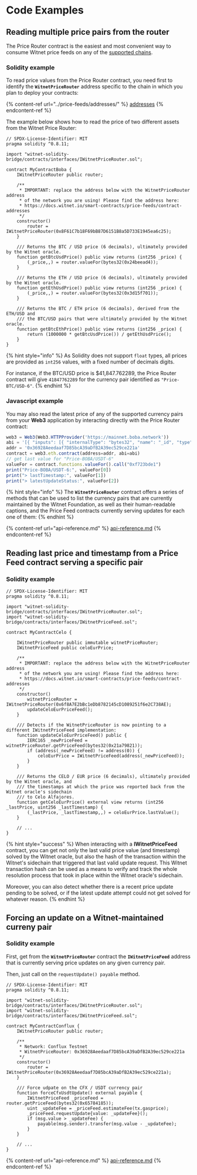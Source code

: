 # Code Examples

## Reading multiple price pairs from the router

The Price Router contract is the easiest and most convenient way to consume Witnet price feeds on any of the [supported chains](../supported-chains.md).

### Solidity example

To read price values from the Price Router contract, you need first to identify the **`WitnetPriceRouter`** address specific to the chain in which you plan to deploy your contracts:

{% content-ref url="../price-feeds/addresses/" %}
[addresses](../price-feeds/addresses/)
{% endcontent-ref %}

The example below shows how to read the price of two different assets from the Witnet Price Router:

```solidity
// SPDX-License-Identifier: MIT
pragma solidity ^0.8.11;

import "witnet-solidity-bridge/contracts/interfaces/IWitnetPriceRouter.sol";

contract MyContractBoba {
    IWitnetPriceRouter public router;
    
    /**
     * IMPORTANT: replace the address below with the WitnetPriceRouter address
     * of the network you are using! Please find the address here:
     * https://docs.witnet.io/smart-contracts/price-feeds/contract-addresses
     */
    constructor()
        router = IWitnetPriceRouter(0x8F61C7b18F69bB87D6151B8a5D733E1945ea6c25);
    }
    
    /// Returns the BTC / USD price (6 decimals), ultimately provided by the Witnet oracle.
    function getBtcUsdPrice() public view returns (int256 _price) {
        (_price,,) = router.valueFor(bytes32(0x24beead4));
    }
    
    /// Returns the ETH / USD price (6 decimals), ultimately provided by the Witnet oracle.
    function getEthUsdPrice() public view returns (int256 _price) {
        (_price,,) = router.valueFor(bytes32(0x3d15f701));
    }
    
    /// Returns the BTC / ETH price (6 decimals), derived from the ETH/USD and 
    /// the BTC/USD pairs that were ultimately provided by the Witnet oracle.
    function getBtcEthPrice() public view returns (int256 _price) {
        return (1000000 * getBtcUsdPrice()) / getEthUsdPrice();
    }
}
```

{% hint style="info" %}
As Solidity does not support `float` types, all prices are provided as `int256` values, with a fixed number of decimals digits.

For instance, if the BTC/USD price is $41,847.762289, the Price Router contract will give `41847762289` for the currency pair identified as `"Price-BTC/USD-6"`.
{% endhint %}

### Javascript example

You may also read the latest price of any of the supported currency pairs from your **Web3** application by interacting directly with the Price Router contract:

```javascript
web3 = Web3(Web3.HTTPProvider('https://mainnet.boba.network'))
abi = '[{ "inputs": [{ "internalType": "bytes32", "name": "_id", "type": "bytes32" }], "name": "valueFor", "outputs": [{ "internalType": "int256", "name": "", "type": "int256" }, { "internalType": "uint256", "name": "", "type": "uint256" }, { "internalType": "uint256", "name": "", "type": "uint256" }], "stateMutability": "view", "type": "function" }]'
addr = '0x36928Aeedaaf7D85bcA39aDfB2A39ec529ce221a'
contract = web3.eth.contract(address=addr, abi=abi)
// get last value for "Price-BOBA/USDT-6"
valueFor = contract.functions.valueFor().call("0xf723bde1")
print("Price-BOBA/USDT-6:", valueFor[0])
print("> lastTimestamp:", valueFor[1])
print("> latestUpdateStatus:", valueFor[2])
```

{% hint style="info" %}
The **`WitnetPriceRouter`** contract offers a series of methods that can be used to list the currency pairs that are currently maintained by the Witnet Foundation, as well as their human-readable captions, and the Price Feed contracts currently serving updates for each one of them:
{% endhint %}

{% content-ref url="api-reference.md" %}
[api-reference.md](api-reference.md)
{% endcontent-ref %}

## Reading last price and timestamp from a Price Feed contract serving a specific pair

### Solidity example

```solidity
// SPDX-License-Identifier: MIT
pragma solidity ^0.8.11;

import "witnet-solidity-bridge/contracts/interfaces/IWitnetPriceRouter.sol";
import "witnet-solidity-bridge/contracts/interfaces/IWitnetPriceFeed.sol";

contract MyContractCelo {

    IWitnetPriceRouter public immutable witnetPriceRouter;
    IWitnetPriceFeed public celoEurPrice;
    
    /**
     * IMPORTANT: replace the address below with the WitnetPriceRouter address
     * of the network you are using! Please find the address here:
     * https://docs.witnet.io/smart-contracts/price-feeds/contract-addresses
     */
    constructor()
        witnetPriceRouter = IWitnetPriceRouter(0x6f8A7E2bBc1eDb8782145cD1089251f6e2C738AE);
        updateCeloEurPriceFeed();
    }
    
    /// Detects if the WitnetPriceRouter is now pointing to a different IWitnetPriceFeed implementation:
    function updateCeloEurPriceFeed() public {
        IERC165 _newPriceFeed = witnetPriceRouter.getPriceFeed(bytes32(0x21a79821));
        if (address(_newPriceFeed) != address(0)) {
            celoEurPrice = IWitnetPriceFeed(address(_newPriceFeed));
        }
    }
    
    /// Returns the CELO / EUR price (6 decimals), ultimately provided by the Witnet oracle, and
    /// the timestamps at which the price was reported back from the Witnet oracle's sidechain 
    /// to Celo Alfajores.
    function getCeloEurPrice() external view returns (int256 _lastPrice, uint256 _lastTimestamp) {
        (_lastPrice, _lastTimestamp,,) = celoEurPrice.lastValue();
    }
    
    // ...
}
```

{% hint style="success" %}
When interacting with a **IWitnetPriceFeed** contract, you can get not only the last valid price value (and timestamp) solved by the Witnet oracle, but also the hash of the transaction within the Witnet's sidechain that triggered that last valid update request. This Witnet transaction hash can be used as a means to verify and track the whole resolution process that took in place within the Witnet oracle's sidechain.

Moreover, you can also detect whether there is a recent price update pending to be solved, or if the latest update attempt could not get solved for whatever reason.
{% endhint %}

## Forcing an update on a Witnet-maintained curreny pair

### Solidity example

First, get from the **`WitnetPriceRouter`** contract the **`IWitnetPriceFeed`** address that is currently serving price updates on any given currency pair.

Then, just call on the `requestUpdate() payable` method.

```solidity
// SPDX-License-Identifier: MIT
pragma solidity ^0.8.11;

import "witnet-solidity-bridge/contracts/interfaces/IWitnetPriceRouter.sol";
import "witnet-solidity-bridge/contracts/interfaces/IWitnetPriceFeed.sol";

contract MyContractConflux {
    IWitnetPriceRouter public router;
    
    /**
     * Network: Conflux Testnet
     * WitnetPriceRouter: 0x36928Aeedaaf7D85bcA39aDfB2A39ec529ce221a
     */
    constructor()
        router = IWitnetPriceRouter(0x36928Aeedaaf7D85bcA39aDfB2A39ec529ce221a);
    }
    
    /// Force udpate on the CFX / USDT currency pair
    function forceCfxUsdtUpdate() external payable {
        IWitnetPriceFeed _priceFeed = router.getPriceFeed(bytes32(0x65784185));
        uint _updateFee = _priceFeed.estimateFee(tx.gasprice);
        _priceFeed.requestUpdate{value: _updateFee}();
        if (msg.value > _updateFee) {
            payable(msg.sender).transfer(msg.value - _updateFee);
        }
    }
    
    // ...
}
```

{% content-ref url="api-reference.md" %}
[api-reference.md](api-reference.md)
{% endcontent-ref %}
